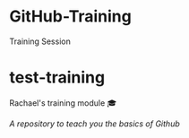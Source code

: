 # GitHub-Training
Training Session


# test-training


Rachael's training module :mortar_board:



*A repository to teach you the basics of Github*



<br>

<br>

<br>



